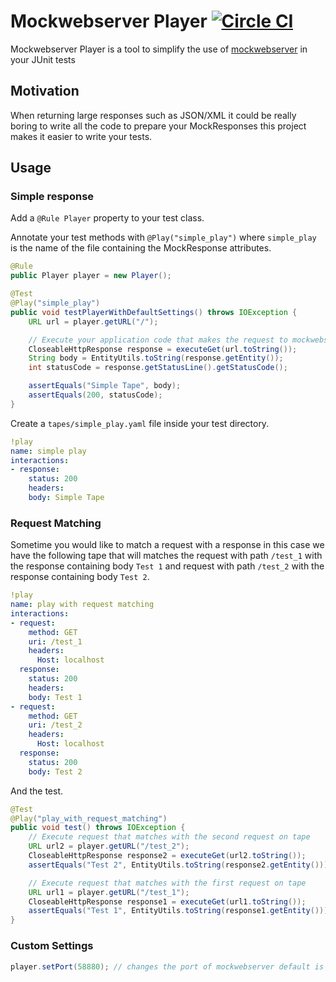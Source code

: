 # Mockwebserver Player [![Circle CI](https://circleci.com/gh/rodrigosaito/mockwebserver-player.svg?style=svg)](https://circleci.com/gh/rodrigosaito/mockwebserver-player)

Mockwebserver Player is a tool to simplify the use of [mockwebserver](https://github.com/square/okhttp/tree/master/mockwebserver)
in your JUnit tests

## Motivation
When returning large responses such as JSON/XML it could be really boring to write all the code to prepare
your MockResponses this project makes it easier to write your tests.

## Usage

### Simple response

Add a ```@Rule Player``` property to your test class.

Annotate your test methods with ```@Play("simple_play")``` where ```simple_play```
is the name of the file containing the MockResponse attributes.

```java
@Rule
public Player player = new Player();

@Test
@Play("simple_play")
public void testPlayerWithDefaultSettings() throws IOException {
    URL url = player.getURL("/");

    // Execute your application code that makes the request to mockwebserver
    CloseableHttpResponse response = executeGet(url.toString());
    String body = EntityUtils.toString(response.getEntity());
    int statusCode = response.getStatusLine().getStatusCode();

    assertEquals("Simple Tape", body);
    assertEquals(200, statusCode);
}
```

Create a ```tapes/simple_play.yaml``` file inside your test directory.

```yaml
!play
name: simple play
interactions:
- response:
    status: 200
    headers:
    body: Simple Tape
```

### Request Matching

Sometime you would like to match a request with a response in this case we have the following tape
that will matches the request with path ```/test_1``` with the response containing body ```Test 1```
and request with path ```/test_2``` with the response containing body ```Test 2```.

```yaml
!play
name: play with request matching
interactions:
- request:
    method: GET
    uri: /test_1
    headers:
      Host: localhost
  response:
    status: 200
    headers:
    body: Test 1
- request:
    method: GET
    uri: /test_2
    headers:
      Host: localhost
  response:
    status: 200
    body: Test 2
```

And the test.

```java
@Test
@Play("play_with_request_matching")
public void test() throws IOException {
    // Execute request that matches with the second request on tape
    URL url2 = player.getURL("/test_2");
    CloseableHttpResponse response2 = executeGet(url2.toString());
    assertEquals("Test 2", EntityUtils.toString(response2.getEntity()));

    // Execute request that matches with the first request on tape
    URL url1 = player.getURL("/test_1");
    CloseableHttpResponse response1 = executeGet(url1.toString());
    assertEquals("Test 1", EntityUtils.toString(response1.getEntity()));
}
```

### Custom Settings

```java
player.setPort(58880); // changes the port of mockwebserver default is a random port
```
